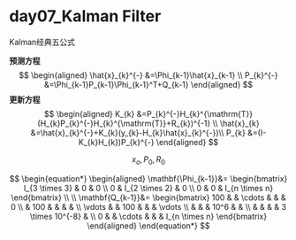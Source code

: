 # day07_Kalman Filter

Kalman经典五公式

**预测方程**
$$
\begin{aligned}
\hat{x}_{k}^{-} &=\Phi_{k-1}\hat{x}_{k-1}	\\
P_{k}^{-} &=\Phi_{k-1}P_{k-1}\Phi_{k-1}^T+Q_{k-1}
\end{aligned}
$$
**更新方程**
$$
\begin{aligned}
K_{k} &=P_{k}^{-}H_{k}^{\mathrm{T}}(H_{k}P_{k}^{-}H_{k}^{\mathrm{T}}+R_{k})^{-1}	\\
\hat{x}_{k} &=\hat{x}_{k}^{-}+K_{k}(y_{k}-H_{k}\hat{x}_{k}^{-})\\
P_{k} &=(I-K_{k}H_{k})P_{k}^{-}
\end{aligned}
$$

$$
x_o,P_0,R_0
$$

$$
\begin{equation*}
\begin{aligned}
\mathbf{\Phi_{k-1}}&=
\begin{bmatrix}
I_{3 \times 3} & 0  &  0 	\\
0 & I_{2 \times 2} & 0	\\
0 & 0 & I_{n \times n}
\end{bmatrix}	\\
\\
\mathbf{Q_{k-1}}&=
\begin{bmatrix}
100 &  & \cdots &  &  & 0	\\
 & 100 & & & &	\\
 \vdots & & 100 & & & \vdots	\\
  &  &  & 10^6 & & 	\\
  &  &  &  & 3 \times 10^{-8} & \\
  0 & & \cdots & & & I_{n \times n}
\end{bmatrix}
\end{aligned}
\end{equation*}
$$

